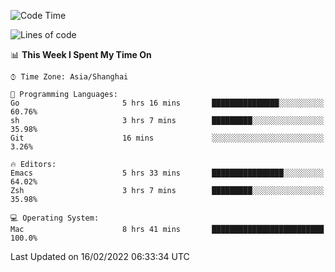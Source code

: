 <!--START_SECTION:waka-->
![Code Time](http://img.shields.io/badge/Code%20Time-615%20hrs%2040%20mins-blue)

![Lines of code](https://img.shields.io/badge/From%20Hello%20World%20I%27ve%20Written-22%20Thousand%20lines%20of%20code-blue)

📊 **This Week I Spent My Time On** 

```text
⌚︎ Time Zone: Asia/Shanghai

💬 Programming Languages: 
Go                       5 hrs 16 mins       ███████████████░░░░░░░░░░   60.76% 
sh                       3 hrs 7 mins        █████████░░░░░░░░░░░░░░░░   35.98% 
Git                      16 mins             ░░░░░░░░░░░░░░░░░░░░░░░░░   3.26%

🔥 Editors: 
Emacs                    5 hrs 33 mins       ████████████████░░░░░░░░░   64.02% 
Zsh                      3 hrs 7 mins        █████████░░░░░░░░░░░░░░░░   35.98%

💻 Operating System: 
Mac                      8 hrs 41 mins       █████████████████████████   100.0%

```


 Last Updated on 16/02/2022 06:33:34 UTC
<!--END_SECTION:waka-->
